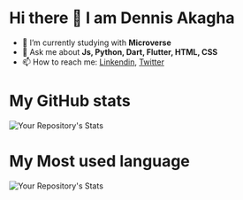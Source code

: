 # Hi there 👋 I am Dennis Akagha 
- 🌱 I’m currently studying with **Microverse**
- 💬 Ask me about **Js, Python, Dart, Flutter, HTML, CSS**
- 📫 How to reach me: [Linkendin](https://www.linkedin.com/in/dennisakagha/), [Twitter](https://twitter.com/dennisakagha) 

# My GitHub stats

![Your Repository's Stats](https://github-readme-stats.vercel.app/api?username=denscholar&show_icons=true)

# My Most used language
![Your Repository's Stats](https://github-readme-stats.vercel.app/api/top-langs/?username=denscholar&theme=blue-green)


<!-- 
**denscholar/denscholar** is a ✨ _special_ ✨ repository because its `README.md` (this file) appears on your GitHub profile.



Here are some ideas to get you started:

- 🔭 I’m currently working on ...
-  ...
- 👯 I’m looking to collaborate on ...
- 🤔 I’m looking for help with ...
- 💬 Ask me about ...
- 📫 How to reach me: ...
- 😄 Pronouns: ...
- ⚡ Fun fact: ...
 -->
